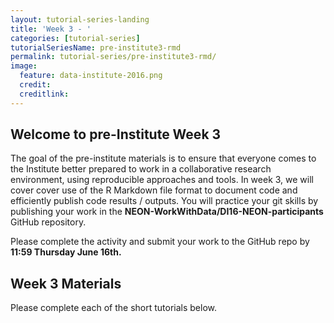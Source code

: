 ```yaml
---
layout: tutorial-series-landing
title: 'Week 3 - '
categories: [tutorial-series]
tutorialSeriesName: pre-institute3-rmd
permalink: tutorial-series/pre-institute3-rmd/
image:
  feature: data-institute-2016.png
  credit:
  creditlink:
---
```

## Welcome to pre-Institute Week 3

The goal of the pre-institute materials is to ensure that everyone comes to the
Institute better prepared to work in a collaborative research environment, using
reproducible approaches and tools. In week 3, we will cover cover use of the
R Markdown file format to document code and efficiently publish code results /
outputs. You will practice your git skills by publishing your work in the **NEON-WorkWithData/DI16-NEON-participants** GitHub repository.

Please complete the activity and submit your work to the GitHub repo by
**11:59 Thursday June 16th.**

## Week 3 Materials
Please complete each of the short tutorials below.
